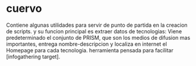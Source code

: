 # cuervo
Contiene algunas utilidades para servir de punto de partida en la creacion de scripts. y su funcion principal es extraer datos de tecnologias: Viene predeterminado el conjunto de PRISM, que son los medios de difusion mas importantes, entrega nombre-descripcion y localiza en internet el Homepage para cada tecnologia. herramienta pensada para facilitar [infogathering target].
